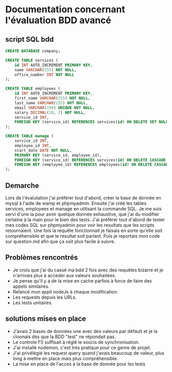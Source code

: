 # Documentation concernant l'évaluation BDD avancé
## script SQL bdd
```SQL
CREATE DATABASE company;

CREATE TABLE services (
    id INT AUTO_INCREMENT PRIMARY KEY,
    name VARCHAR(255) NOT NULL,
    office_number INT NOT NULL
);

CREATE TABLE employees (
    id INT AUTO_INCREMENT PRIMARY KEY,
    first_name VARCHAR(255) NOT NULL,
    last_name VARCHAR(255) NOT NULL,
    email VARCHAR(190) UNIQUE NOT NULL,
    salary DECIMAL(10, 2) NOT NULL,
    service_id INT,
    FOREIGN KEY (service_id) REFERENCES services(id) ON DELETE SET NULL
);

CREATE TABLE manage (
    service_id INT,
    employee_id INT,
    start_date DATE NOT NULL,
    PRIMARY KEY (service_id, employee_id),
    FOREIGN KEY (service_id) REFERENCES services(id) ON DELETE CASCADE,
    FOREIGN KEY (employee_id) REFERENCES employees(id) ON DELETE CASCADE
);

```

## Demarche

Lors de l'évalutation j'ai préférer tout d'abord, créer la base de donnée en mysql à l'aide de wamp et phpmyadmin.
Ensuite j'ai créé les tables services, employees et manage en utilisant la commande SQL.
Je me suis servi d'une ia pour avoir quelque donnée exhaustive, que j'ai du modifier certaine à la main pour le bien des tests.
J'ai préférer tout d'abord de tester mes codes SQL sur phpmyadmin pour voir les resultats que les scripts retournaient.
Une fois la requête fonctionnait je faisais en sorte qu'elle soit compréhensible et que le resultat soit parlant.
Puis je reportais mon code sur question.md afin que ça soit plus facile à suivre.

## Problèmes rencontrés

- Je crois que j'ai du cassé ma bdd 2 fois avec des requêtes bizarre et je n'arrivais plus à acceder aux valeurs souhaitées.
- Je pense qu'il y a de la mise en cache parfois à force de faire des appels similaires.
- Relancé mon appli nodeJs à chaque modification.
- Les requests depuis les URLs.
- Les tests unitaires.

## solutions mises en place

- J'avais 2 bases de données une avec des valeurs par défault et je la cloonais dès que la BDD "test" ne répondait pas.
- Le controle F5 suffisait à réglé le soucis de synchronisation.
- J'ai installé nodemon, c'est très pratique pour ce genre de projet.
- J'ai privélégié les request query quand j'avais beaucoup de valeur, plus long à mettre en place mais plus compréhensible.
- La mise en place de l'acces à la base de donnée pour les tests